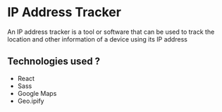 # IP Address Tracker

An IP address tracker is a tool or software that can be used to track the location and other information of a device using its IP address

## Technologies used ?

- React
- Sass
- Google Maps
- Geo.ipify
